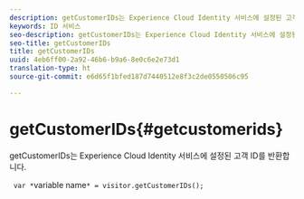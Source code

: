 ```yaml
---
description: getCustomerIDs는 Experience Cloud Identity 서비스에 설정된 고객 ID를 반환합니다.
keywords: ID 서비스
seo-description: getCustomerIDs는 Experience Cloud Identity 서비스에 설정된 고객 ID를 반환합니다.
seo-title: getCustomerIDs
title: getCustomerIDs
uuid: 4eb6ff00-2a92-46b6-b9a6-8e0c6e2e73d1
translation-type: ht
source-git-commit: e6d65f1bfed187d7440512e8f3c2de0550506c95

---
```



# getCustomerIDs{#getcustomerids}

getCustomerIDs는 Experience Cloud Identity 서비스에 설정된 고객 ID를 반환합니다.

<!--
Is there anything else we can say about this??
-->

` var *`variable name`* = visitor.getCustomerIDs();`
